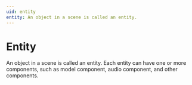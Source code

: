 ```yaml
---
uid: entity
entity: An object in a scene is called an entity.
---
```


# Entity

An object in a scene is called an entity. Each entity can have one or more components, such as model component, audio component, and other components.